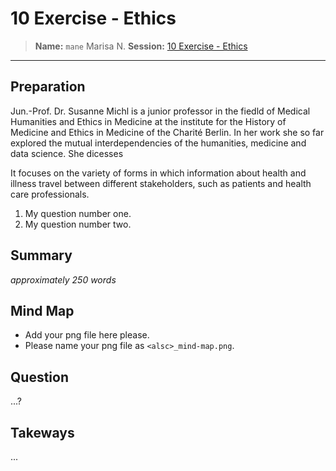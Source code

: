 # 10 Exercise - Ethics
> **Name:** `mane` Marisa N.
> **Session:** [10 Exercise - Ethics](https://github.com/FUB-HCC/hcds-winter-2020/wiki/10_exercise)   
----

## Preparation
Jun.-Prof. Dr. Susanne Michl is a junior professor in the fiedld of Medical Humanities and Ethics in Medicine at the institute for the History of Medicine and Ethics in Medicine of the Charité Berlin. In her work she so far explored the mutual interdependencies of the humanities, medicine and data science. She dicesses 

It focuses on the variety of forms in which information about health and illness travel between different stakeholders, such as patients and health care professionals. 


1. My question number one.
1. My question number two.


## Summary
_approximately 250 words_


## Mind Map

* Add your png file here please.
* Please name your png file as `<alsc>_mind-map.png`.

## Question
...?

## Takeways
...

